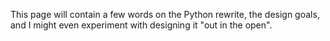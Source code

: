 This page will contain a few words on the Python rewrite, the design goals, and I might even experiment with designing it "out in the open".
